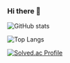 ### Hi there 👋

![GitHub stats](https://github-readme-stats.vercel.app/api?username=rtaeho&show_icons=true&theme=transparent)<br/>

![Top Langs](https://github-readme-stats.vercel.app/api/top-langs/?username=rtaeho&layout=compact&theme=tokyonight)<br/>

[![Solved.ac Profile](http://mazassumnida.wtf/api/v2/generate_badge?boj=ryou0920)](https://solved.ac/ryou0920)



<!--
**rtaeho/rtaeho** is a ✨ _special_ ✨ repository because its `README.md` (this file) appears on your GitHub profile.

Here are some ideas to get you started:

- 🔭 I’m currently working on ...
- 🌱 I’m currently learning ...
- 👯 I’m looking to collaborate on ...
- 🤔 I’m looking for help with ...
- 💬 Ask me about ...
- 📫 How to reach me: ...
- 😄 Pronouns: ...
- ⚡ Fun fact: ...
-->
